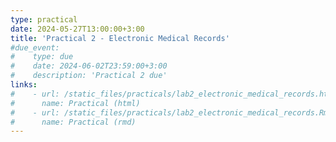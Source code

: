 ```yaml
---
type: practical
date: 2024-05-27T13:00:00+3:00
title: 'Practical 2 - Electronic Medical Records'
#due_event: 
#    type: due
#    date: 2024-06-02T23:59:00+3:00
#    description: 'Practical 2 due'
links:
#    - url: /static_files/practicals/lab2_electronic_medical_records.html
#      name: Practical (html)
#    - url: /static_files/practicals/lab2_electronic_medical_records.Rmd
#      name: Practical (rmd)
---
```


